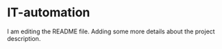 # IT-automation

I am editing the README file. Adding some more details about the project description.
